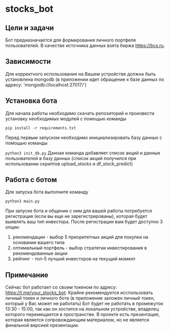 # stocks_bot
## Цели и задачи
Бот предназначается для формирования личного портфеля пользователей. В качестве источника данных взята биржа https://bcs.ru.
## Зависимости
Для корректного использования на Вашем устройстве должна быть установлена mongodb (в приложении идет обращение к базе данных по адресу: 'mongodb://localhost:27017/')
## Установка бота
Для начала работы необходимо скачать репозиторий и произвести установку необходимых модулей с помощью команды 

`pip install -r requirements.txt`

Перед первым запуском необходимо инициализировать базу данных с помощью команды

`python3 init_db.py`
Данная команда добавляет список акций и данные пользователей в базу данных 
(список акций получился при использовании скриптов upload_stocks и df_stock_predict)

## Работа с ботом
Для запуска бота выполните команду

`python3 main.py`

При запуске бота и общении с ним для вашей работы потребуется регистрация (если вы еще не зарегистрированы), которая будет выявлять ваш тип инвестора.
После регистрации вам будет доступно 3 опции:
1. рекомендации - выбор 5 приоритетных акций для покупки на основании вашего типа
1. оптимальный портфель - выбор стратегии инвестирования в рекомендованные акции
1. рейтинг - топ-5 лучший инвесторов на текущий момент

## Примечание
Сейчас бот работает со своим токеном по адресу: https://t.me/your_stocks_bot.
Крайне рекомендуется исспользовать личный токен и личного бота (в приложение заложен личный токен, который у Вас может не работать)
Бот будет не работать в промежуток 13:30 - 15:00, так как он хостится на локальном устройстве, владелец которого перемещается в пространстве.
В проекте есть презентация, которая является сопровождающим материалом, но не является финальной версией презентации.
